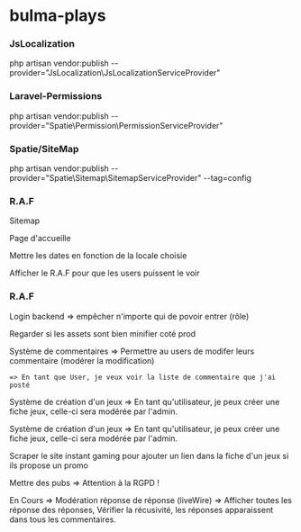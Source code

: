 # bulma-plays

### JsLocalization
php artisan vendor:publish --provider="JsLocalization\JsLocalizationServiceProvider"

### Laravel-Permissions
php artisan vendor:publish --provider="Spatie\Permission\PermissionServiceProvider"

### Spatie/SiteMap
php artisan vendor:publish --provider="Spatie\Sitemap\SitemapServiceProvider" --tag=config

### R.A.F
Sitemap

Page d'accueille

Mettre les dates en fonction de la locale choisie

Afficher le R.A.F pour que les users puissent le voir

### R.A.F
Login backend
    => empêcher n'importe qui de povoir entrer (rôle)

Regarder si les assets sont bien minifier coté prod

Système de commentaires
    => Permettre au users de modifer leurs commentaire (modérer la modification)

    => En tant que User, je veux voir la liste de commentaire que j'ai posté

Système de création d'un jeux
    => En tant qu'utilisateur, je peux créer une fiche jeux, celle-ci sera modérée par l'admin.

Système de création d'un jeux
    => En tant qu'utilisateur, je peux créer une fiche jeux, celle-ci sera modérée par l'admin.

Scraper le site instant gaming pour ajouter un lien dans la fiche d'un jeux si ils propose un promo

Mettre des pubs
    => Attention à la RGPD !


En Cours
 => Modération réponse de réponse (liveWire)
 => Afficher toutes les réponse des réponses, Vérifier la récusivité, les réponses apparaissent dans tous les commentaires. 

